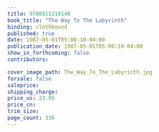 ```yaml
---
title: 9780811210140
book_title: "The Way To The Labyrinth"
binding: clothbound
published: true
date: 1987-05-01T05:00:10-04:00
publication_date: 1987-05-01T05:00:10-04:00
show_in_forthcoming: false
contributors:

cover_image_path: The_Way_To_The_Labyrinth.jpg
forsale: false
saleprice:
shipping_charge:
price_us: 23.95
price_cn:
trim_size:
page_count: 336
---
```


